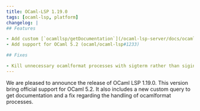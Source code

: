 ```yaml
---
title: OCaml-LSP 1.19.0
tags: [ocaml-lsp, platform]
changelog: |
## Features

- Add custom [`ocamllsp/getDocumentation`](/ocaml-lsp-server/docs/ocamllsp/getDocumentation-spec.md) request (ocaml/ocaml-lsp#1336)
- Add support for OCaml 5.2 (ocaml/ocaml-lsp#1233)

## Fixes

- Kill unnecessary ocamlformat processes with sigterm rather than sigint or sigkill (ocaml/ocaml-lsp#1343)
---
```


We are pleased to announce the release of OCaml LSP 1.19.0. This version bring
official support for OCaml 5.2. It also includes a new custom query to get
documentation and a fix regarding the handling of ocamlformat processes.
